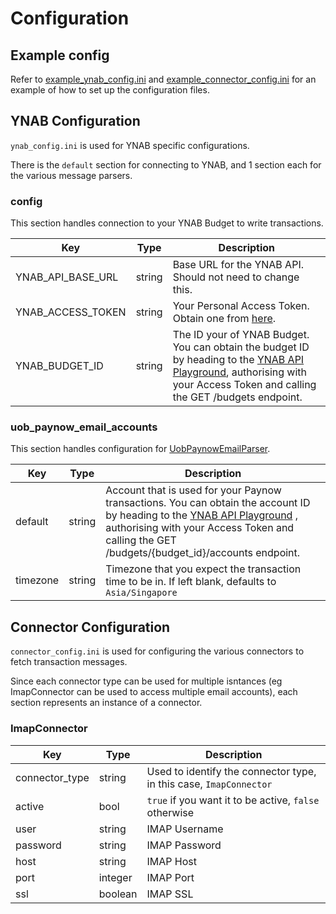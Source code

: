 # Configuration


## Example config
Refer to [example_ynab_config.ini](example_ynab_config.ini) and [example_connector_config.ini](example_connector_config.ini) for an example of how to set up the configuration files.

## YNAB Configuration
`ynab_config.ini` is used for YNAB specific configurations.

There is the `default` section for connecting to YNAB, and 1 section each for the various message parsers.

### config
This section handles connection to your YNAB Budget to write transactions.


| Key               | Type   | Description                                                                                                                                                               |
|-------------------|--------|---------------------------------------------------------------------------------------------------------------------------------------------------------------------------|
| YNAB_API_BASE_URL | string | Base URL for the YNAB API. Should not need to change this.                                                                                                                |
| YNAB_ACCESS_TOKEN | string | Your Personal Access Token. Obtain one from [here]( https://api.ynab.com/#personal-access-tokens ).                                                                       |
| YNAB_BUDGET_ID    | string | The ID your of YNAB Budget. You can obtain the budget ID by heading to the [YNAB API Playground](https://api.ynab.com/v1), authorising with your Access Token and calling the GET /budgets endpoint. |


### uob_paynow_email_accounts

This section handles configuration for [UobPaynowEmailParser](../message_parsers/uob_paynow_email.py).

| Key      | Type   | Description                                                                                                                                                                                                             |
|----------|--------|-------------------------------------------------------------------------------------------------------------------------------------------------------------------------------------------------------------------------|
| default  | string | Account that is used for your Paynow transactions. You can obtain the account ID by heading to the  [YNAB API Playground](https://api.ynab.com/v1) , authorising with your Access Token and calling the GET /budgets/{budget_id}/accounts endpoint. |
| timezone | string | Timezone that you expect the transaction time to be in. If left blank, defaults to `Asia/Singapore`|
## Connector Configuration

`connector_config.ini` is used for configuring the various connectors to fetch transaction messages. 

Since each connector type can be used for multiple isntances (eg ImapConnector can be used to access multiple email accounts), each section represents an instance of a connector.

### ImapConnector

| Key                       | Type   | Description                                                        |
|---------------------------|--------|--------------------------------------------------------------------|
| connector_type            | string | Used to identify the connector type, in this case, `ImapConnector` |
| active                    | bool   | `true` if you want it to be active, `false` otherwise              |
| user                      | string    | IMAP Username                                                      |
| password | string    | IMAP Password                                                      |
| host       | string    | IMAP Host                                                          |
| port                  | integer    | IMAP Port                                                          |
| ssl                  | boolean   | IMAP SSL                                                           |
